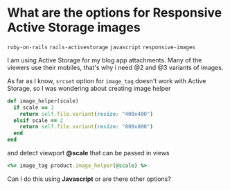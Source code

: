 # What are the options for Responsive Active Storage images

`ruby-on-rails` `rails-activestorage` `javascript` `responsive-images`

I am using Active Storage for my blog app attachments. Many of the viewers use their mobiles, that's why i need @2 and @3 variants of images.

As far as I know, `srcset` option for `image_tag` doesn't work with Active Storage, so I was wondering about creating image helper

```ruby
def image_helper(scale)
  if scale == 1
    return self.file.variant(resize: "400x400")
  elsif scale == 2
    return self.file.variant(resize: "800x800")
  end
end
```

and detect viewport **@scale** that can be passed in views

```ruby
<%= image_tag product.image_helper(@scale) %>
```
Can I do this using **Javascript** or are there other options?